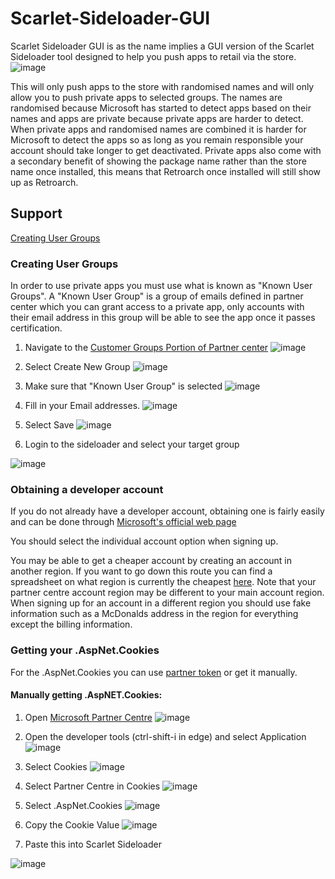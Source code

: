 # Scarlet-Sideloader-GUI
Scarlet Sideloader GUI is as the name implies a GUI version of the Scarlet Sideloader tool designed to help you push apps to retail via the store.
![image](https://user-images.githubusercontent.com/26260613/224582532-e4c0f018-c7e2-480d-a7b9-98b44336e02d.png)

This will only push apps to the store with randomised names and will only allow you to push private apps to selected groups.
The names are randomised because Microsoft has started to detect apps based on their names and apps are private because private apps are harder to detect.
When private apps and randomised names are combined it is harder for Microsoft to detect the apps so as long as you remain responsible your account should take longer to get deactivated. Private apps also come with a secondary benefit of showing the package name rather than the store name once installed, this means that Retroarch once installed will still show up as Retroarch.

## Support
[Creating User Groups](#creating-user-groups)


### Creating User Groups
In order to use private apps you must use what is known as "Known User Groups". A "Known User Group" is a group of emails defined in partner center which you can grant access to a private app, only accounts with their email address in this group will be able to see the app once it passes certification.

1. Navigate to the [Customer Groups Portion of Partner center](https://partner.microsoft.com/en-us/dashboard/analytics/customers)
![image](https://user-images.githubusercontent.com/26260613/224698318-fcc9cead-284c-4bad-b137-191668e6d240.png)

2. Select Create New Group
![image](https://user-images.githubusercontent.com/26260613/224698399-16c88b51-2d1a-47fc-917c-b1550bea1497.png)

3. Make sure that "Known User Group" is selected ![image](https://user-images.githubusercontent.com/26260613/224698930-470e53b8-a156-4d5a-a986-5865eae50297.png)

4. Fill in your Email addresses. 
![image](https://user-images.githubusercontent.com/26260613/224699089-32a85909-0efb-4239-b3a3-75aa15ec0c41.png)

5. Select Save
![image](https://user-images.githubusercontent.com/26260613/224699284-4963327c-cb2e-4b12-87a4-96f291d24b3a.png)

6. Login to the sideloader and select your target group

![image](https://user-images.githubusercontent.com/26260613/224699782-d6792e6c-c9c3-42b6-a856-6556ecec33bc.png)



### Obtaining a developer account
If you do not already have a developer account, obtaining one is fairly easily and can be done through [Microsoft's official web page](https://partner.microsoft.com/dashboard/registration)

You should select the individual account option when signing up.

You may be able to get a cheaper account by creating an account in another region.
If you want to go down this route you can find a spreadsheet on what region is currently the cheapest [here](https://docs.google.com/spreadsheets/d/1uwcU4AoTbC-8Of3ukC6Mut8_EwvPbrWlL94dbTo2wV4/edit?usp=drivesdk).
Note that your partner centre account region may be different to your main account region.
When signing up for an account in a different region you should use fake information such as a McDonalds address in the region for everything except the billing information.


### Getting your .AspNet.Cookies

For the .AspNet.Cookies you can use [partner token](https://github.com/Dantes-Dungeon/PartnerToken/tree/054d5e0154d32de86e44ed877f575002d5e90f53) or get it manually.

#### Manually getting .AspNET.Cookies:

1. Open [Microsoft Partner Centre](https://partner.microsoft.com/en-us/dashboard/apps-and-games/overview)
![image](https://user-images.githubusercontent.com/26260613/224584000-67b44326-2675-4266-bd9d-8631c8ef23bd.png)

2. Open the developer tools (ctrl-shift-i in edge) and select Application
![image](https://user-images.githubusercontent.com/26260613/224584093-1a37308c-d023-43a0-98c6-b69bd75f9004.png)

3. Select Cookies 
![image](https://user-images.githubusercontent.com/26260613/224584165-0e6cdfa1-4d88-4cbf-a2eb-2d69982d2e2d.png)

4. Select Partner Centre in Cookies
![image](https://user-images.githubusercontent.com/26260613/224584276-bf7ecf31-5331-49e3-a7b3-115a75039058.png)

5. Select .AspNet.Cookies
![image](https://user-images.githubusercontent.com/26260613/224584356-2c584f74-6b74-4f66-a1d6-7569766d5165.png)

6. Copy the Cookie Value
![image](https://user-images.githubusercontent.com/26260613/224584477-ed1352c2-7d59-449e-bf27-ad3df38eeb68.png)

7. Paste this into Scarlet Sideloader

![image](https://user-images.githubusercontent.com/26260613/224584513-b322ebc2-6bc6-462e-a12e-ffd38b1b7ce7.png)


